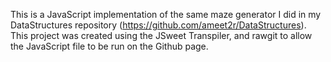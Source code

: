 This is a JavaScript implementation of the same maze generator I did in my DataStructures repository (https://github.com/ameet2r/DataStructures). This project was created using the JSweet Transpiler, and rawgit to allow the JavaScript file to be run on the Github page.


